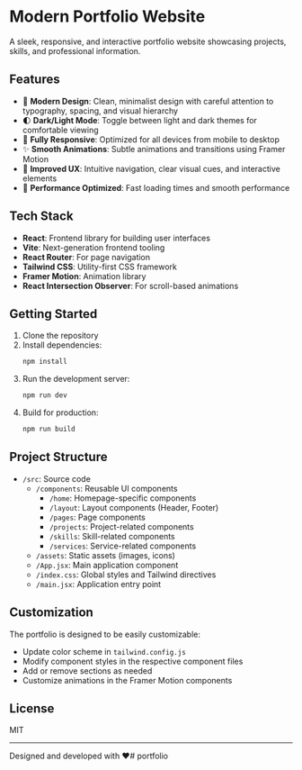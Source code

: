 # Modern Portfolio Website

A sleek, responsive, and interactive portfolio website showcasing projects, skills, and professional information.

## Features

- 🎨 **Modern Design**: Clean, minimalist design with careful attention to typography, spacing, and visual hierarchy
- 🌓 **Dark/Light Mode**: Toggle between light and dark themes for comfortable viewing
- 📱 **Fully Responsive**: Optimized for all devices from mobile to desktop
- ✨ **Smooth Animations**: Subtle animations and transitions using Framer Motion
- 🎯 **Improved UX**: Intuitive navigation, clear visual cues, and interactive elements
- 🚀 **Performance Optimized**: Fast loading times and smooth performance

## Tech Stack

- **React**: Frontend library for building user interfaces
- **Vite**: Next-generation frontend tooling
- **React Router**: For page navigation
- **Tailwind CSS**: Utility-first CSS framework
- **Framer Motion**: Animation library
- **React Intersection Observer**: For scroll-based animations

## Getting Started

1. Clone the repository
2. Install dependencies:
   ```bash
   npm install
   ```
3. Run the development server:
   ```bash
   npm run dev
   ```
4. Build for production:
   ```bash
   npm run build
   ```

## Project Structure

- `/src`: Source code
  - `/components`: Reusable UI components
    - `/home`: Homepage-specific components
    - `/layout`: Layout components (Header, Footer)
    - `/pages`: Page components
    - `/projects`: Project-related components
    - `/skills`: Skill-related components
    - `/services`: Service-related components
  - `/assets`: Static assets (images, icons)
  - `/App.jsx`: Main application component
  - `/index.css`: Global styles and Tailwind directives
  - `/main.jsx`: Application entry point

## Customization

The portfolio is designed to be easily customizable:

- Update color scheme in `tailwind.config.js`
- Modify component styles in the respective component files
- Add or remove sections as needed
- Customize animations in the Framer Motion components

## License

MIT

---

Designed and developed with ❤️# portfolio
